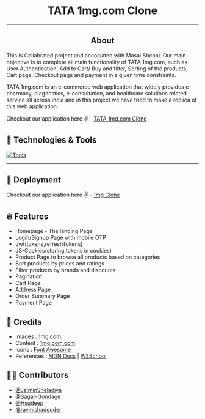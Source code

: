 <h1 align="center">TATA 1mg.com Clone</h1>
<hr/>
<h2 align="center">About</h2>
 
This is Collabrated project and accociated with Masai Shcool.
Our main objective is to complete all main functionality of TATA 1mg.com, such as User Authentication, Add to Cart/ Buy and filter, Sorting of the products, Cart page, Checkout page and payment in a given time constraints.

TATA 1mg.com is an e-commerce web application that widely provides e-pharmacy, diagnostics, e-consultation, and healthcare solutions related service all across india and in this project we have tried to make a replica of this web application.

Checkout our application here ✌ - [TATA 1mg.com Clone](https://tata-1mg-clone-project-sepia.vercel.app/)

## 🔧 Technologies & Tools

[![Tools](https://skillicons.dev/icons?i=html,css,javascript,redux,react,firebase,tailwind,github,vercel,heroku&theme=dark)](https://skillicons.dev)

<hr />

## 🚀 Deployment

Checkout our application here ✌ - [1mg Clone](https://tata-1mg-clone-project-sepia.vercel.app/)

## 🔥 Features

- Homepage - The landing Page
- Login/Signup Page with mobile OTP
- Jwt(tokens,refreshTokens)
- JS-Cookies(storing tokens in cookies)
- Product Page to browse all products based on categories
- Sort products by prices and ratings
- Filter products by brands and discounts
- Pagination
- Cart Page
- Address Page
- Order Summary Page
- Payment Page


## 🐾 Credits

- Images : [1mg.com](https://www.1mg.com/)
- Content : [1mg.com.com](https://www.1mg.com/)
- Icons : [Font Awesome](https://fontawesome.com/)
- References : [MDN Docs](https://developer.mozilla.org/en-US/) | [W3School](https://www.w3schools.com/)

## 🥷🏽 Contributors

- [@JaiminSheladiya](https://github.com/JaiminSheladiya)
- [@Sagar-Gondage](https://github.com/Sagar-Gondage) 
- [@Hsudeep](https://github.com/Hsudeep) 
- [@ravinishadcoder](https://github.com/ravinishadcoder) 

